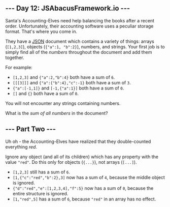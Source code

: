 --- Day 12: JSAbacusFramework.io ---
------------------------------------

Santa's Accounting-Elves need help balancing the books after a recent
order. Unfortunately, their accounting software uses a peculiar storage
format. That's where you come in.

They have a [JSON](http://json.org/) document which contains a variety
of things: arrays (`[1,2,3]`), objects (`{"a":1, "b":2}`), numbers, and
strings. Your first job is to simply find all of the *numbers*
throughout the document and add them together.

For example:

-   `[1,2,3]` and `{"a":2,"b":4}` both have a sum of `6`.
-   `[[[3]]]` and `{"a":{"b":4},"c":-1}` both have a sum of `3`.
-   `{"a":[-1,1]}` and `[-1,{"a":1}]` both have a sum of `0`.
-   `[]` and `{}` both have a sum of `0`.

You will not <span
title="Nor are you likely to be eaten by a grue... during *this* puzzle, anyway.">encounter</span>
any strings containing numbers.

What is the *sum of all numbers* in the document?

--- Part Two ---
----------------

Uh oh - the Accounting-Elves have realized that they double-counted
everything *red*.

Ignore any object (and all of its children) which has any property with
the value `"red"`. Do this only for objects (`{...}`), not arrays
(`[...]`).

-   `[1,2,3]` still has a sum of `6`.
-   `[1,{"c":"red","b":2},3]` now has a sum of `4`, because the middle
    object is ignored.
-   `{"d":"red","e":[1,2,3,4],"f":5}` now has a sum of `0`, because the
    entire structure is ignored.
-   `[1,"red",5]` has a sum of `6`, because `"red"` in an array has no
    effect.
